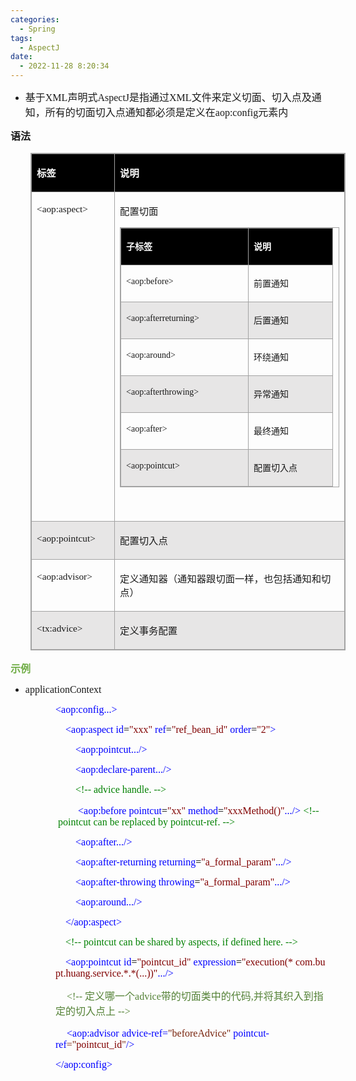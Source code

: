 ```yaml
---
categories:
  - Spring
tags:
  - AspectJ
date:
  - 2022-11-28 8:20:34
---
```


<ul style="list-style-type:disc">
    <li><span style="font-size:12.0pt"><span style="font-family:&quot;Microsoft YaHei UI&quot;">基于</span></span><span
            style="font-size:12.0pt"><span style="font-family:&quot;Comic Sans MS&quot;">XML</span></span><span
            style="font-size:12.0pt"><span style="font-family:&quot;Microsoft YaHei UI&quot;">声明式</span></span><span
            style="font-size:12.0pt"><span style="font-family:&quot;Comic Sans MS&quot;">AspectJ</span></span><span
            style="font-size:12.0pt"><span style="font-family:&quot;Microsoft YaHei UI&quot;">是指通过</span></span><span
            style="font-size:12.0pt"><span style="font-family:&quot;Comic Sans MS&quot;">XML</span></span><span
            style="font-size:12.0pt"><span
                style="font-family:&quot;Microsoft YaHei UI&quot;">文件来定义切面、切入点及通知，所有的切面切入点通知都必须是定义在</span></span><span
            style="font-size:12.0pt"><span style="font-family:&quot;Comic Sans MS&quot;">aop:config</span></span><span
            style="font-size:12.0pt"><span style="font-family:&quot;Microsoft YaHei UI&quot;">元素内</span></span></li>
</ul>
<p><span style="font-size:12.0pt"><span
            style="font-family:&quot;Microsoft YaHei UI&quot;"><strong>语法</strong></span></span></p>
<table summary="" cellspacing="0"
    style="border-collapse:collapse; border-color:#a3a3a3; border-style:solid; border-width:1px; margin-left:32px"
    class=" cke_show_border">
    <tbody>
        <tr>
            <td
                style="background-color:black; border-bottom:1px solid #a3a3a3; border-left:1px solid #a3a3a3; border-right:1px solid #a3a3a3; border-top:1px solid #a3a3a3; vertical-align:top; width:1.2277in">
                <p><span style="font-size:11.5pt"><span style="font-family:&quot;Microsoft YaHei UI&quot;"><span
                                style="color:white"><strong>标签</strong></span></span></span></p>
            </td>
            <td
                style="background-color:black; border-bottom:1px solid #a3a3a3; border-left:1px solid #a3a3a3; border-right:1px solid #a3a3a3; border-top:1px solid #a3a3a3; vertical-align:top; width:3.8965in">
                <p><span style="font-size:11.5pt"><span style="font-family:&quot;Microsoft YaHei UI&quot;"><span
                                style="color:white"><strong>说明</strong></span></span></span></p>
            </td>
        </tr>
        <tr>
            <td
                style="border-bottom:1px solid #a3a3a3; border-left:1px solid #a3a3a3; border-right:1px solid #a3a3a3; border-top:1px solid #a3a3a3; vertical-align:top; width:1.2277in">
                <p><span style="font-size:11.5pt"><span
                            style="font-family:&quot;Comic Sans MS&quot;">&lt;aop:aspect&gt;</span></span></p>
            </td>
            <td
                style="border-bottom:1px solid #a3a3a3; border-left:1px solid #a3a3a3; border-right:1px solid #a3a3a3; border-top:1px solid #a3a3a3; vertical-align:top; width:3.8965in">
                <p><span style="font-size:11.5pt"><span
                            style="font-family:&quot;Microsoft YaHei UI&quot;">配置切面</span></span></p>
                <table summary="" cellspacing="0"
                    style="border-collapse:collapse; border-color:#a3a3a3; border-style:solid; border-width:1px; "
                    class=" cke_show_border">
                    <tbody>
                        <tr>
                            <td
                                style="background-color:black; border-bottom:1px solid #a3a3a3; border-left:1px solid #a3a3a3; border-right:1px solid #a3a3a3; border-top:1px solid #a3a3a3; vertical-align:top; width:1.9465in">
                                <p><span style="font-size:10.5pt"><span
                                            style="font-family:&quot;Microsoft YaHei UI&quot;"><span
                                                style="color:white"><strong>子标签</strong></span></span></span></p>
                            </td>
                            <td
                                style="background-color:black; border-bottom:1px solid #a3a3a3; border-left:1px solid #a3a3a3; border-right:1px solid #a3a3a3; border-top:1px solid #a3a3a3; vertical-align:top; width:1.2298in">
                                <p><span style="font-size:10.5pt"><span
                                            style="font-family:&quot;Microsoft YaHei UI&quot;"><span
                                                style="color:white"><strong>说明</strong></span></span></span></p>
                            </td>
                        </tr>
                        <tr>
                            <td
                                style="border-bottom:1px solid #a3a3a3; border-left:1px solid #a3a3a3; border-right:1px solid #a3a3a3; border-top:1px solid #a3a3a3; vertical-align:top; width:1.9465in">
                                <p><span style="font-size:10.5pt"><span
                                            style="font-family:&quot;Comic Sans MS&quot;">&lt;aop:before&gt;</span></span>
                                </p>
                            </td>
                            <td
                                style="border-bottom:1px solid #a3a3a3; border-left:1px solid #a3a3a3; border-right:1px solid #a3a3a3; border-top:1px solid #a3a3a3; vertical-align:top; width:1.2298in">
                                <p><span style="font-size:10.5pt"><span
                                            style="font-family:&quot;Microsoft YaHei UI&quot;">前置通知</span></span></p>
                            </td>
                        </tr>
                        <tr>
                            <td
                                style="background-color:#e7e6e6; border-bottom:1px solid #a3a3a3; border-left:1px solid #a3a3a3; border-right:1px solid #a3a3a3; border-top:1px solid #a3a3a3; vertical-align:top; width:1.9465in">
                                <p><span style="font-size:10.5pt"><span
                                            style="font-family:&quot;Comic Sans MS&quot;">&lt;aop:afterreturning&gt;</span></span>
                                </p>
                            </td>
                            <td
                                style="background-color:#e7e6e6; border-bottom:1px solid #a3a3a3; border-left:1px solid #a3a3a3; border-right:1px solid #a3a3a3; border-top:1px solid #a3a3a3; vertical-align:top; width:1.2298in">
                                <p><span style="font-size:10.5pt"><span
                                            style="font-family:&quot;Microsoft YaHei UI&quot;">后置通知</span></span></p>
                            </td>
                        </tr>
                        <tr>
                            <td
                                style="border-bottom:1px solid #a3a3a3; border-left:1px solid #a3a3a3; border-right:1px solid #a3a3a3; border-top:1px solid #a3a3a3; vertical-align:top; width:1.9465in">
                                <p><span style="font-size:10.5pt"><span
                                            style="font-family:&quot;Comic Sans MS&quot;">&lt;aop:around&gt;</span></span>
                                </p>
                            </td>
                            <td
                                style="border-bottom:1px solid #a3a3a3; border-left:1px solid #a3a3a3; border-right:1px solid #a3a3a3; border-top:1px solid #a3a3a3; vertical-align:top; width:1.2298in">
                                <p><span style="font-size:10.5pt"><span
                                            style="font-family:&quot;Microsoft YaHei UI&quot;">环绕通知</span></span></p>
                            </td>
                        </tr>
                        <tr>
                            <td
                                style="background-color:#e7e6e6; border-bottom:1px solid #a3a3a3; border-left:1px solid #a3a3a3; border-right:1px solid #a3a3a3; border-top:1px solid #a3a3a3; vertical-align:top; width:1.9465in">
                                <p><span style="font-size:10.5pt"><span
                                            style="font-family:&quot;Comic Sans MS&quot;">&lt;aop:afterthrowing&gt;</span></span>
                                </p>
                            </td>
                            <td
                                style="background-color:#e7e6e6; border-bottom:1px solid #a3a3a3; border-left:1px solid #a3a3a3; border-right:1px solid #a3a3a3; border-top:1px solid #a3a3a3; vertical-align:top; width:1.2298in">
                                <p><span style="font-size:10.5pt"><span
                                            style="font-family:&quot;Microsoft YaHei UI&quot;">异常通知</span></span></p>
                            </td>
                        </tr>
                        <tr>
                            <td
                                style="border-bottom:1px solid #a3a3a3; border-left:1px solid #a3a3a3; border-right:1px solid #a3a3a3; border-top:1px solid #a3a3a3; vertical-align:top; width:1.9465in">
                                <p><span style="font-size:10.5pt"><span
                                            style="font-family:&quot;Comic Sans MS&quot;">&lt;aop:after&gt;</span></span>
                                </p>
                            </td>
                            <td
                                style="border-bottom:1px solid #a3a3a3; border-left:1px solid #a3a3a3; border-right:1px solid #a3a3a3; border-top:1px solid #a3a3a3; vertical-align:top; width:1.2298in">
                                <p><span style="font-size:10.5pt"><span
                                            style="font-family:&quot;Microsoft YaHei UI&quot;">最终通知</span></span></p>
                            </td>
                        </tr>
                        <tr>
                            <td
                                style="background-color:#e7e6e6; border-bottom:1px solid #a3a3a3; border-left:1px solid #a3a3a3; border-right:1px solid #a3a3a3; border-top:1px solid #a3a3a3; vertical-align:top; width:1.9465in">
                                <p><span style="font-size:10.5pt"><span
                                            style="font-family:&quot;Comic Sans MS&quot;">&lt;aop:pointcut&gt;</span></span>
                                </p>
                            </td>
                            <td
                                style="background-color:#e7e6e6; border-bottom:1px solid #a3a3a3; border-left:1px solid #a3a3a3; border-right:1px solid #a3a3a3; border-top:1px solid #a3a3a3; vertical-align:top; width:1.2298in">
                                <p><span style="font-size:10.5pt"><span
                                            style="font-family:&quot;Microsoft YaHei UI&quot;">配置切入点</span></span></p>
                            </td>
                        </tr>
                    </tbody>
                </table>
                <p><span style="font-size:11.5pt"><span
                            style="font-family:&quot;Comic Sans MS&quot;">&nbsp;</span></span></p>
            </td>
        </tr>
        <tr>
            <td
                style="background-color:#e7e6e6; border-bottom:1px solid #a3a3a3; border-left:1px solid #a3a3a3; border-right:1px solid #a3a3a3; border-top:1px solid #a3a3a3; vertical-align:top; width:1.2472in">
                <p><span style="font-size:11.5pt"><span
                            style="font-family:&quot;Comic Sans MS&quot;">&lt;aop:pointcut&gt;</span></span></p>
            </td>
            <td
                style="background-color:#e7e6e6; border-bottom:1px solid #a3a3a3; border-left:1px solid #a3a3a3; border-right:1px solid #a3a3a3; border-top:1px solid #a3a3a3; vertical-align:top; width:3.877in">
                <p><span style="font-size:11.5pt"><span
                            style="font-family:&quot;Microsoft YaHei UI&quot;">配置切入点</span></span></p>
            </td>
        </tr>
        <tr>
            <td
                style="border-bottom:1px solid #a3a3a3; border-left:1px solid #a3a3a3; border-right:1px solid #a3a3a3; border-top:1px solid #a3a3a3; vertical-align:top; width:1.2277in">
                <p><span style="font-size:11.5pt"><span
                            style="font-family:&quot;Comic Sans MS&quot;">&lt;aop:advisor&gt;</span></span></p>
            </td>
            <td
                style="border-bottom:1px solid #a3a3a3; border-left:1px solid #a3a3a3; border-right:1px solid #a3a3a3; border-top:1px solid #a3a3a3; vertical-align:top; width:3.9659in">
                <p><span style="font-size:11.5pt"><span
                            style="font-family:&quot;Microsoft YaHei UI&quot;">定义通知器（通知器跟切面一样，也包括通知和切点）</span></span>
                </p>
            </td>
        </tr>
        <tr>
            <td
                style="background-color:#e7e6e6; border-bottom:1px solid #a3a3a3; border-left:1px solid #a3a3a3; border-right:1px solid #a3a3a3; border-top:1px solid #a3a3a3; vertical-align:top; width:1.2277in">
                <p><span style="font-size:11.5pt"><span
                            style="font-family:&quot;Comic Sans MS&quot;">&lt;tx:advice&gt;</span></span></p>
            </td>
            <td
                style="background-color:#e7e6e6; border-bottom:1px solid #a3a3a3; border-left:1px solid #a3a3a3; border-right:1px solid #a3a3a3; border-top:1px solid #a3a3a3; vertical-align:top; width:3.8965in">
                <p><span style="font-size:11.5pt"><span
                            style="font-family:&quot;Microsoft YaHei UI&quot;">定义事务配置</span></span></p>
            </td>
        </tr>
    </tbody>
</table>
<p><span style="font-size:12.0pt"><span style="font-family:&quot;Microsoft YaHei UI&quot;"><span
                style="color:#70ad47"><strong>示例</strong></span></span></span></p>
<ul style="list-style-type:disc">
    <li><span style="font-size:12.0pt"><span
                style="font-family:&quot;Comic Sans MS&quot;">applicationContext</span></span></li>
</ul>
<p style="margin-left:72px"><span style="font-size:12.0pt"><span style="font-family:&quot;Comic Sans MS&quot;"><span
                style="color:blue">&lt;aop:config...&gt;</span></span></span></p>
<p style="margin-left:72px"><span style="font-size:12.0pt"><span
            style="font-family:&quot;Comic Sans MS&quot;">&nbsp;&nbsp;&nbsp;&nbsp;<span
                style="color:blue">&lt;aop:aspect&nbsp;id</span><span style="color:black">=</span><span
                style="color:maroon">"xxx"</span><span style="color:blue">&nbsp;ref</span><span
                style="color:black">=</span><span style="color:maroon">"ref_bean_id"</span><span
                style="color:blue">&nbsp;order</span><span style="color:black">=</span><span
                style="color:maroon">"2"</span><span style="color:blue">&gt;</span></span></span></p>
<p style="margin-left:72px"><span style="font-size:12.0pt"><span
            style="font-family:&quot;Comic Sans MS&quot;">&nbsp;&nbsp;&nbsp;&nbsp;&nbsp;&nbsp;&nbsp;&nbsp;<span
                style="color:blue">&lt;aop:pointcut.../&gt;</span></span></span></p>
<p style="margin-left:72px"><span style="font-size:12.0pt"><span
            style="font-family:&quot;Comic Sans MS&quot;">&nbsp;&nbsp;&nbsp;&nbsp;&nbsp;&nbsp;&nbsp;&nbsp;<span
                style="color:blue">&lt;aop:declare-parent.../&gt;</span></span></span></p>
<p style="margin-left:72px"><span style="font-size:12.0pt"><span
            style="font-family:&quot;Comic Sans MS&quot;">&nbsp;&nbsp;&nbsp;&nbsp;&nbsp;&nbsp;&nbsp;&nbsp;<span
                style="color:green">&lt;!--&nbsp;advice&nbsp;handle.&nbsp;--&gt;</span></span></span></p>
<p style="margin-left:72px"><span style="font-size:12.0pt">&nbsp;&nbsp;&nbsp;&nbsp;&nbsp;&nbsp;&nbsp;&nbsp;<span
            style="font-family:&quot;Comic Sans MS&quot;"><span
                style="color:blue">&lt;aop:before&nbsp;pointcut</span></span><span
            style="font-family:&quot;Comic Sans MS&quot;"><span style="color:black">=</span></span><span
            style="font-family:&quot;Comic Sans MS&quot;"><span style="color:maroon">"xx"</span></span><span
            style="font-family:&quot;Comic Sans MS&quot;"><span style="color:blue">&nbsp;method</span></span><span
            style="font-family:&quot;Comic Sans MS&quot;"><span style="color:black">=</span></span><span
            style="font-family:&quot;Comic Sans MS&quot;"><span style="color:maroon">"xxxMethod()"</span></span><span
            style="font-family:&quot;Comic Sans MS&quot;"><span style="color:blue">.../&gt;</span></span> <span
            style="font-family:&quot;Comic Sans MS&quot;"><span
                style="color:green">&lt;!--&nbsp;pointcut&nbsp;can&nbsp;be&nbsp;replaced&nbsp;by&nbsp;pointcut</span></span><span
            style="font-family:SimSun"><span style="color:green">-</span></span><span
            style="font-family:&quot;Comic Sans MS&quot;"><span
                style="color:green">ref.&nbsp;--&gt;</span></span></span></p>
<p style="margin-left:72px"><span style="font-size:12.0pt"><span
            style="font-family:&quot;Comic Sans MS&quot;">&nbsp;&nbsp;&nbsp;&nbsp;&nbsp;&nbsp;&nbsp;&nbsp;<span
                style="color:blue">&lt;aop:after.../&gt;</span></span></span></p>
<p style="margin-left:72px"><span style="font-size:12.0pt"><span
            style="font-family:&quot;Comic Sans MS&quot;">&nbsp;&nbsp;&nbsp;&nbsp;&nbsp;&nbsp;&nbsp;&nbsp;<span
                style="color:blue">&lt;aop:after-returning&nbsp;returning</span><span style="color:black">=</span><span
                style="color:maroon">"a_formal_param"</span><span style="color:blue">.../&gt;</span>&nbsp;</span></span>
</p>
<p style="margin-left:72px"><span style="font-size:12.0pt"><span
            style="font-family:&quot;Comic Sans MS&quot;">&nbsp;&nbsp;&nbsp;&nbsp;&nbsp;&nbsp;&nbsp;&nbsp;<span
                style="color:blue">&lt;aop:after-throwing&nbsp;throwing</span><span style="color:black">=</span><span
                style="color:maroon">"a_formal_param"</span><span style="color:blue">.../&gt;</span></span></span></p>
<p style="margin-left:72px"><span style="font-size:12.0pt"><span
            style="font-family:&quot;Comic Sans MS&quot;">&nbsp;&nbsp;&nbsp;&nbsp;&nbsp;&nbsp;&nbsp;&nbsp;<span
                style="color:blue">&lt;aop:around.../&gt;</span></span></span></p>
<p style="margin-left:72px"><span style="font-size:12.0pt"><span
            style="font-family:&quot;Comic Sans MS&quot;">&nbsp;&nbsp;&nbsp;&nbsp;<span
                style="color:blue">&lt;/aop:aspect&gt;</span></span></span></p>
<p style="margin-left:72px"><span style="font-size:12.0pt"><span
            style="font-family:&quot;Comic Sans MS&quot;">&nbsp;&nbsp;&nbsp;&nbsp;<span
                style="color:green">&lt;!--&nbsp;pointcut&nbsp;can&nbsp;be&nbsp;shared&nbsp;by&nbsp;aspects,&nbsp;if&nbsp;defined&nbsp;here.&nbsp;--&gt;</span></span></span>
</p>
<p style="margin-left:72px"><span style="font-size:12.0pt"><span
            style="font-family:&quot;Comic Sans MS&quot;">&nbsp;&nbsp;&nbsp;&nbsp;<span
                style="color:blue">&lt;aop:pointcut&nbsp;id</span><span style="color:black">=</span><span
                style="color:maroon">"pointcut_id"</span><span style="color:blue">&nbsp;expression</span><span
                style="color:black">=</span><span
                style="color:maroon">"execution(*&nbsp;com.bupt.huang.service.*.*(...))"</span><span
                style="color:blue">.../&gt;</span>&nbsp;</span></span></p>
<p style="margin-left:72px"><span style="font-size:12.0pt">&nbsp; &nbsp;&nbsp;<span
            style="font-family:&quot;Comic Sans MS&quot;"><span style="color:#538135">&lt;!-- </span></span><span
            style="font-family:&quot;Microsoft YaHei UI&quot;"><span style="color:#538135">定义哪一个</span></span><span
            style="font-family:&quot;Comic Sans MS&quot;"><span style="color:#538135">advice</span></span><span
            style="font-family:&quot;Microsoft YaHei UI&quot;"><span style="color:#538135">带的切面类中的代码</span></span><span
            style="font-family:&quot;Comic Sans MS&quot;"><span style="color:#538135">,</span></span><span
            style="font-family:&quot;Microsoft YaHei UI&quot;"><span
                style="color:#538135">并将其织入到指定的切入点上</span></span><span
            style="font-family:&quot;Comic Sans MS&quot;"><span style="color:#538135"> --&gt;</span></span></span></p>
<p style="margin-left:72px"><span style="font-size:12.0pt">&nbsp;&nbsp;&nbsp;&nbsp;<span
            style="font-family:&quot;Comic Sans MS&quot;"><span style="color:blue">&lt;aop:advisor</span></span> <span
            style="font-family:&quot;Comic Sans MS&quot;"><span style="color:blue">advice-ref=</span></span><span
            style="font-family:&quot;Comic Sans MS&quot;"><span style="color:#78230c">"beforeAdvice" </span></span><span
            style="font-family:&quot;Comic Sans MS&quot;"><span style="color:blue">pointcut-ref</span></span><span
            style="font-family:&quot;Comic Sans MS&quot;"><span style="color:#78230c">="</span></span><span
            style="font-family:&quot;Comic Sans MS&quot;"><span style="color:maroon">pointcut_id</span></span><span
            style="font-family:&quot;Comic Sans MS&quot;"><span style="color:#78230c">"</span></span><span
            style="font-family:&quot;Comic Sans MS&quot;"><span style="color:blue">/&gt;</span></span></span></p>
<p style="margin-left:72px"><span style="font-size:12.0pt"><span style="font-family:&quot;Comic Sans MS&quot;"><span
                style="color:blue">&lt;/aop:config&gt;</span></span></span></p>
<p><span style="font-size:12.0pt"><span style="font-family:&quot;Comic Sans MS&quot;"><span
                style="color:blue">&nbsp;</span></span></span></p>
<p><span style="font-size:12.0pt"><span style="font-family:&quot;Comic Sans MS&quot;"><span
                style="color:blue">&nbsp;</span></span></span></p>
<p><span style="font-size:12.0pt"><span style="font-family:&quot;Comic Sans MS&quot;">&nbsp;</span></span></p>
<p><span style="font-size:12.0pt"><span style="font-family:&quot;Microsoft YaHei UI&quot;">&nbsp;</span></span></p>
<p><span style="font-size:12.0pt"><span style="font-family:&quot;Microsoft YaHei UI&quot;">&nbsp;</span></span>​​​​​​​
</p>
